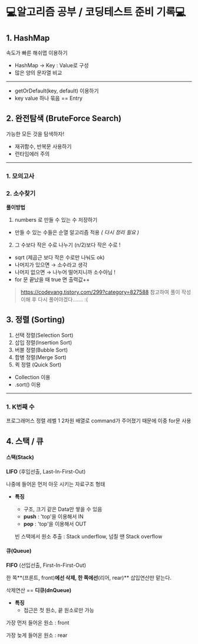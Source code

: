 # 💻알고리즘 공부 / 코딩테스트 준비 기록💻
## 1. HashMap
속도가 빠른 해쉬맵 이용하기
- HashMap -> Key : Value로 구성
- 많은 양의 문자열 비교
---
- getOrDefault(key, default) 이용하기
- key value 하나 묶음 == Entry

## 2. 완전탐색 (BruteForce Search)
가능한 모든 것을 탐색하자!
- 재귀함수, 반복문 사용하기
- 런타임에러 주의
---
### 1. 모의고사
### 2. 소수찾기
  **풀이방법**
1. numbers 로 만들 수 있는 수 저장하기
 - 만들 수 있는 수들은 순열 알고리즘 적용 *( 다시 정리 필요 )*
2. 그 수보다 작은 수로 나누기 (n/2)보다 작은 수로 !
 - sqrt (제곱근 보다 작은 수로만 나눠도 ok)
 - 나머지가 있으면 → 소수라고 생각
 - 나머지 없으면 → 나누어 떨어지니까 소수아님 !
 - for 문 끝났을 때 true 면 출력값++
> https://codevang.tistory.com/299?category=827588 참고하여 풀이 작성
> 이해 후 다시 풀어야겠다....... :(

## 3. 정렬 (Sorting)
1. 선택 정렬(Selection Sort)
2. 삽입 정렬(Insertion Sort)
3. 버블 정렬(Bubble Sort)
4. 합병 정렬(Merge Sort)
5. 퀵 정렬 (Quick Sort)
- Collection 이용
- .sort() 이용
---
### 1. K번째 수
프로그래머스 정렬 레벨 1
2차원 배열로 command가 주어졌기 때문에 이중 for문 사용



## 4. 스택 / 큐

#### 스택(Stack)

**LIFO** (후입선출, Last-In-First-Out)

나중에 들어온 먼저 아웃 시키는 자료구조 형태

- **특징**

  - 구조, 크기 같은 Data만 쌓을 수 있음
  - **push** : 'top'을 이용해서 IN
  - **pop** : 'top'을 이용해서 OUT

  빈 스택에서 원소 추출 : Stack underflow,  넘칠 땐 Stack overflow  



#### 큐(Queue)

**FIFO** (선입선출, First-In-First-Out)

한 쪽**(프론트, front)**에선 삭제, 한 쪽에선**(리어, rear)** 삽입연산만 맡는다.

삭제연산 == **디큐(dnQueue)**

- **특징**
  -  접근은 첫 원소, 끝 원소로만 가능

가장 먼저 들어온 원소 : front

가장 늦게 들어온 원소 : rear
